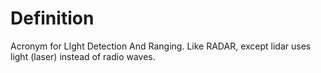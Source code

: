 # Definition

Acronym for LIght Detection And Ranging. Like RADAR, except lidar uses
light (laser) instead of radio waves.
